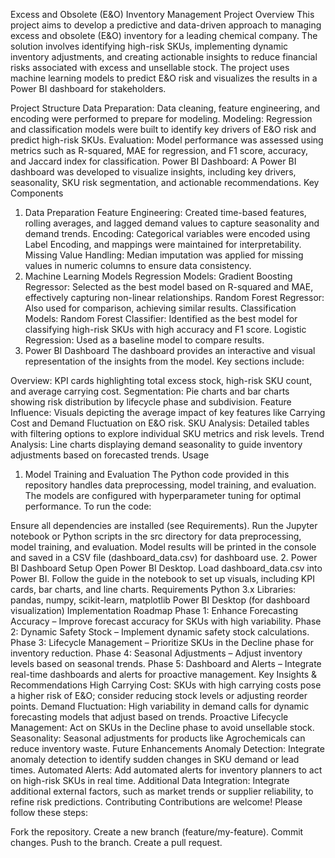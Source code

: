 Excess and Obsolete (E&O) Inventory Management Project
Overview
This project aims to develop a predictive and data-driven approach to managing excess and obsolete (E&O) inventory for a leading chemical company. The solution involves identifying high-risk SKUs, implementing dynamic inventory adjustments, and creating actionable insights to reduce financial risks associated with excess and unsellable stock. The project uses machine learning models to predict E&O risk and visualizes the results in a Power BI dashboard for stakeholders.

Project Structure
Data Preparation: Data cleaning, feature engineering, and encoding were performed to prepare for modeling.
Modeling: Regression and classification models were built to identify key drivers of E&O risk and predict high-risk SKUs.
Evaluation: Model performance was assessed using metrics such as R-squared, MAE for regression, and F1 score, accuracy, and Jaccard index for classification.
Power BI Dashboard: A Power BI dashboard was developed to visualize insights, including key drivers, seasonality, SKU risk segmentation, and actionable recommendations.
Key Components
1. Data Preparation
Feature Engineering: Created time-based features, rolling averages, and lagged demand values to capture seasonality and demand trends.
Encoding: Categorical variables were encoded using Label Encoding, and mappings were maintained for interpretability.
Missing Value Handling: Median imputation was applied for missing values in numeric columns to ensure data consistency.
2. Machine Learning Models
Regression Models:
Gradient Boosting Regressor: Selected as the best model based on R-squared and MAE, effectively capturing non-linear relationships.
Random Forest Regressor: Also used for comparison, achieving similar results.
Classification Models:
Random Forest Classifier: Identified as the best model for classifying high-risk SKUs with high accuracy and F1 score.
Logistic Regression: Used as a baseline model to compare results.
3. Power BI Dashboard
The dashboard provides an interactive and visual representation of the insights from the model. Key sections include:

Overview: KPI cards highlighting total excess stock, high-risk SKU count, and average carrying cost.
Segmentation: Pie charts and bar charts showing risk distribution by lifecycle phase and subdivision.
Feature Influence: Visuals depicting the average impact of key features like Carrying Cost and Demand Fluctuation on E&O risk.
SKU Analysis: Detailed tables with filtering options to explore individual SKU metrics and risk levels.
Trend Analysis: Line charts displaying demand seasonality to guide inventory adjustments based on forecasted trends.
Usage
1. Model Training and Evaluation
The Python code provided in this repository handles data preprocessing, model training, and evaluation. The models are configured with hyperparameter tuning for optimal performance. To run the code:

Ensure all dependencies are installed (see Requirements).
Run the Jupyter notebook or Python scripts in the src directory for data preprocessing, model training, and evaluation.
Model results will be printed in the console and saved in a CSV file (dashboard_data.csv) for dashboard use.
2. Power BI Dashboard Setup
Open Power BI Desktop.
Load dashboard_data.csv into Power BI.
Follow the guide in the notebook to set up visuals, including KPI cards, bar charts, and line charts.
Requirements
Python 3.x
Libraries: pandas, numpy, scikit-learn, matplotlib
Power BI Desktop (for dashboard visualization)
Implementation Roadmap
Phase 1: Enhance Forecasting Accuracy – Improve forecast accuracy for SKUs with high variability.
Phase 2: Dynamic Safety Stock – Implement dynamic safety stock calculations.
Phase 3: Lifecycle Management – Prioritize SKUs in the Decline phase for inventory reduction.
Phase 4: Seasonal Adjustments – Adjust inventory levels based on seasonal trends.
Phase 5: Dashboard and Alerts – Integrate real-time dashboards and alerts for proactive management.
Key Insights & Recommendations
High Carrying Cost: SKUs with high carrying costs pose a higher risk of E&O; consider reducing stock levels or adjusting reorder points.
Demand Fluctuation: High variability in demand calls for dynamic forecasting models that adjust based on trends.
Proactive Lifecycle Management: Act on SKUs in the Decline phase to avoid unsellable stock.
Seasonality: Seasonal adjustments for products like Agrochemicals can reduce inventory waste.
Future Enhancements
Anomaly Detection: Integrate anomaly detection to identify sudden changes in SKU demand or lead times.
Automated Alerts: Add automated alerts for inventory planners to act on high-risk SKUs in real time.
Additional Data Integration: Integrate additional external factors, such as market trends or supplier reliability, to refine risk predictions.
Contributing
Contributions are welcome! Please follow these steps:

Fork the repository.
Create a new branch (feature/my-feature).
Commit changes.
Push to the branch.
Create a pull request.
